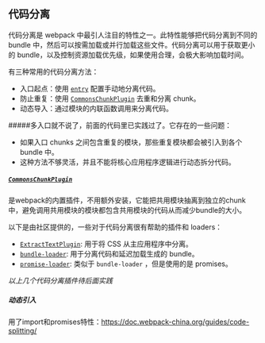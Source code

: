## 代码分离



代码分离是 webpack 中最引人注目的特性之一。此特性能够把代码分离到不同的 bundle 中，然后可以按需加载或并行加载这些文件。代码分离可以用于获取更小的 bundle，以及控制资源加载优先级，如果使用合理，会极大影响加载时间。

有三种常用的代码分离方法：

- 入口起点：使用 [`entry`](https://doc.webpack-china.org/configuration/entry-context) 配置手动地分离代码。
- 防止重复：使用 [`CommonsChunkPlugin`](https://doc.webpack-china.org/plugins/commons-chunk-plugin) 去重和分离 chunk。
- 动态导入：通过模块的内联函数调用来分离代码。



#####多入口就不说了，前面的代码里已实践过了。它存在的一些问题：

- 如果入口 chunks 之间包含重复的模块，那些重复模块都会被引入到各个 bundle 中。
- 这种方法不够灵活，并且不能将核心应用程序逻辑进行动态拆分代码。



##### [`CommonsChunkPlugin`](https://doc.webpack-china.org/plugins/commons-chunk-plugin) 

是webpack的内置插件，不用额外安装，它能把共用模块抽离到独立的chunk中，避免调用共用模块的模块都包含共用模块的代码从而减少bundle的大小。

以下是由社区提供的，一些对于代码分离很有帮助的插件和 loaders：

- [`ExtractTextPlugin`](https://doc.webpack-china.org/plugins/extract-text-webpack-plugin): 用于将 CSS 从主应用程序中分离。
- [`bundle-loader`](https://doc.webpack-china.org/loaders/bundle-loader): 用于分离代码和延迟加载生成的 bundle。
- [`promise-loader`](https://github.com/gaearon/promise-loader): 类似于 `bundle-loader` ，但是使用的是 promises。

*以上几个代码分离插件待后面实践* 



##### 动态引入

用了import和promises特性：https://doc.webpack-china.org/guides/code-splitting/